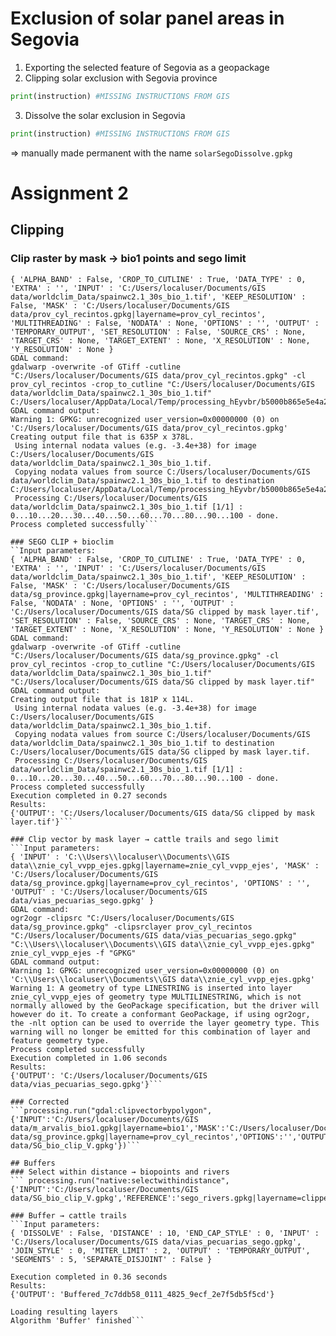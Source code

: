 # Exclusion of solar panel areas in Segovia 
1. Exporting the selected feature of Segovia as a geopackage
2. Clipping solar exclusion with Segovia province
```python
print(instruction) #MISSING INSTRUCTIONS FROM GIS
```
3. Dissolve the solar exclusion in Segovia
```python
print(instruction) #MISSING INSTRUCTIONS FROM GIS
```
=> manually made permanent with the name `solarSegoDissolve.gpkg`



# Assignment 2

## Clipping 
### Clip raster by mask → bio1 points and sego limit
```Input parameters:
{ 'ALPHA_BAND' : False, 'CROP_TO_CUTLINE' : True, 'DATA_TYPE' : 0, 'EXTRA' : '', 'INPUT' : 'C:/Users/localuser/Documents/GIS data/worldclim_Data/spainwc2.1_30s_bio_1.tif', 'KEEP_RESOLUTION' : False, 'MASK' : 'C:/Users/localuser/Documents/GIS data/prov_cyl_recintos.gpkg|layername=prov_cyl_recintos', 'MULTITHREADING' : False, 'NODATA' : None, 'OPTIONS' : '', 'OUTPUT' : 'TEMPORARY_OUTPUT', 'SET_RESOLUTION' : False, 'SOURCE_CRS' : None, 'TARGET_CRS' : None, 'TARGET_EXTENT' : None, 'X_RESOLUTION' : None, 'Y_RESOLUTION' : None }
GDAL command:
gdalwarp -overwrite -of GTiff -cutline "C:/Users/localuser/Documents/GIS data/prov_cyl_recintos.gpkg" -cl prov_cyl_recintos -crop_to_cutline "C:/Users/localuser/Documents/GIS data/worldclim_Data/spainwc2.1_30s_bio_1.tif" C:/Users/localuser/AppData/Local/Temp/processing_hEyvbr/b5000b865e5e4a2f99e8693c4c395975/OUTPUT.tif
GDAL command output:
Warning 1: GPKG: unrecognized user_version=0x00000000 (0) on 'C:/Users/localuser/Documents/GIS data/prov_cyl_recintos.gpkg'
Creating output file that is 635P x 378L.
 Using internal nodata values (e.g. -3.4e+38) for image C:/Users/localuser/Documents/GIS data/worldclim_Data/spainwc2.1_30s_bio_1.tif.
 Copying nodata values from source C:/Users/localuser/Documents/GIS data/worldclim_Data/spainwc2.1_30s_bio_1.tif to destination C:/Users/localuser/AppData/Local/Temp/processing_hEyvbr/b5000b865e5e4a2f99e8693c4c395975/OUTPUT.tif.
 Processing C:/Users/localuser/Documents/GIS data/worldclim_Data/spainwc2.1_30s_bio_1.tif [1/1] : 0...10...20...30...40...50...60...70...80...90...100 - done.
Process completed successfully```

### SEGO CLIP + bioclim  
``Input parameters:
{ 'ALPHA_BAND' : False, 'CROP_TO_CUTLINE' : True, 'DATA_TYPE' : 0, 'EXTRA' : '', 'INPUT' : 'C:/Users/localuser/Documents/GIS data/worldclim_Data/spainwc2.1_30s_bio_1.tif', 'KEEP_RESOLUTION' : False, 'MASK' : 'C:/Users/localuser/Documents/GIS data/sg_province.gpkg|layername=prov_cyl_recintos', 'MULTITHREADING' : False, 'NODATA' : None, 'OPTIONS' : '', 'OUTPUT' : 'C:/Users/localuser/Documents/GIS data/SG clipped by mask layer.tif', 'SET_RESOLUTION' : False, 'SOURCE_CRS' : None, 'TARGET_CRS' : None, 'TARGET_EXTENT' : None, 'X_RESOLUTION' : None, 'Y_RESOLUTION' : None }
GDAL command:
gdalwarp -overwrite -of GTiff -cutline "C:/Users/localuser/Documents/GIS data/sg_province.gpkg" -cl prov_cyl_recintos -crop_to_cutline "C:/Users/localuser/Documents/GIS data/worldclim_Data/spainwc2.1_30s_bio_1.tif" "C:/Users/localuser/Documents/GIS data/SG clipped by mask layer.tif"
GDAL command output:
Creating output file that is 181P x 114L.
 Using internal nodata values (e.g. -3.4e+38) for image C:/Users/localuser/Documents/GIS data/worldclim_Data/spainwc2.1_30s_bio_1.tif.
 Copying nodata values from source C:/Users/localuser/Documents/GIS data/worldclim_Data/spainwc2.1_30s_bio_1.tif to destination C:/Users/localuser/Documents/GIS data/SG clipped by mask layer.tif.
 Processing C:/Users/localuser/Documents/GIS data/worldclim_Data/spainwc2.1_30s_bio_1.tif [1/1] : 0...10...20...30...40...50...60...70...80...90...100 - done.
Process completed successfully
Execution completed in 0.27 seconds
Results:
{'OUTPUT': 'C:/Users/localuser/Documents/GIS data/SG clipped by mask layer.tif'}```

### Clip vector by mask layer → cattle trails and sego limit
```Input parameters:
{ 'INPUT' : 'C:\\Users\\localuser\\Documents\\GIS data\\znie_cyl_vvpp_ejes.gpkg|layername=znie_cyl_vvpp_ejes', 'MASK' : 'C:/Users/localuser/Documents/GIS data/sg_province.gpkg|layername=prov_cyl_recintos', 'OPTIONS' : '', 'OUTPUT' : 'C:/Users/localuser/Documents/GIS data/vias_pecuarias_sego.gpkg' }
GDAL command:
ogr2ogr -clipsrc "C:/Users/localuser/Documents/GIS data/sg_province.gpkg" -clipsrclayer prov_cyl_recintos "C:/Users/localuser/Documents/GIS data/vias_pecuarias_sego.gpkg" "C:\\Users\\localuser\\Documents\\GIS data\\znie_cyl_vvpp_ejes.gpkg" znie_cyl_vvpp_ejes -f "GPKG"
GDAL command output:
Warning 1: GPKG: unrecognized user_version=0x00000000 (0) on 'C:\\Users\\localuser\\Documents\\GIS data\\znie_cyl_vvpp_ejes.gpkg'
Warning 1: A geometry of type LINESTRING is inserted into layer znie_cyl_vvpp_ejes of geometry type MULTILINESTRING, which is not normally allowed by the GeoPackage specification, but the driver will however do it. To create a conformant GeoPackage, if using ogr2ogr, the -nlt option can be used to override the layer geometry type. This warning will no longer be emitted for this combination of layer and feature geometry type.
Process completed successfully
Execution completed in 1.06 seconds
Results:
{'OUTPUT': 'C:/Users/localuser/Documents/GIS data/vias_pecuarias_sego.gpkg'}```

### Corrected 
```processing.run("gdal:clipvectorbypolygon", {'INPUT':'C:/Users/localuser/Documents/GIS data/m_arvalis_bio1.gpkg|layername=bio1','MASK':'C:/Users/localuser/Documents/GIS data/sg_province.gpkg|layername=prov_cyl_recintos','OPTIONS':'','OUTPUT':'C:/Users/localuser/Documents/GIS data/SG_bio_clip_V.gpkg'})```

## Buffers
### Select within distance → biopoints and rivers
``` processing.run("native:selectwithindistance", {'INPUT':'C:/Users/localuser/Documents/GIS data/SG_bio_clip_V.gpkg','REFERENCE':'sego_rivers.gpkg|layername=clipped_mask','DISTANCE':10,'METHOD':0})```

### Buffer → cattle trails
```Input parameters:
{ 'DISSOLVE' : False, 'DISTANCE' : 10, 'END_CAP_STYLE' : 0, 'INPUT' : 'C:/Users/localuser/Documents/GIS data/vias_pecuarias_sego.gpkg', 'JOIN_STYLE' : 0, 'MITER_LIMIT' : 2, 'OUTPUT' : 'TEMPORARY_OUTPUT', 'SEGMENTS' : 5, 'SEPARATE_DISJOINT' : False }

Execution completed in 0.36 seconds
Results:
{'OUTPUT': 'Buffered_7c7ddb58_0111_4825_9ecf_2e7f5db5f5cd'}

Loading resulting layers
Algorithm 'Buffer' finished```
